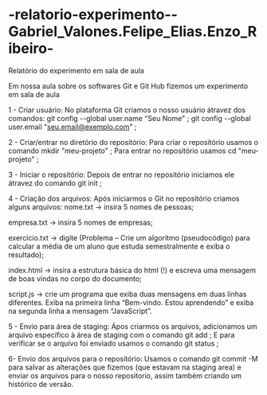 # -relatorio-experimento--Gabriel_Valones.Felipe_Elias.Enzo_Ribeiro-

Relatório do experimento em sala de aula

Em nossa aula sobre os softwares Git e Git Hub fizemos um experimento em sala de aula


1 - Criar usuário:
No plataforma Git criamos o nosso usuário átravez dos comandos:
git config --global user.name "Seu Nome" ;
git config --global user.email "seu.email@exemplo.com" ;


2 - Criar/entrar no diretório do repositório:
Para criar o repositório usamos o comando
mkdir "meu-projeto" ;
Para entrar no repositório usamos
cd "meu-projeto" ;


3 - Iniciar o repositório:
Depois de entrar no repositório iniciamos ele átravez do comando
git init ;


4 - Criação dos arquivos:
Após iniciarmos o Git no repositório criamos alguns arquivos:
nome.txt → insira 5 nomes de pessoas;

empresa.txt → insira 5 nomes de empresas;

exercício.txt → digite (Problema – Crie um algoritmo (pseudocódigo) para calcular a
média de um aluno que estuda semestralmente e exiba o resultado);

index.html → insira a estrutura básica do html (!) e escreva uma mensagem de boas
vindas no corpo do documento;

script.js → crie um programa que exiba duas mensagens em duas linhas diferentes.
Exiba na primeira linha “Bem-vindo. Estou aprendendo” e exiba na segunda linha a
mensagem “JavaScript”.


5 - Envio para área de staging:
Ápos criarmos os arquivos,  adicionamos um arquivo específico à área de staging com o comando
git add ;
E para verificar se o arquivo foi enviado usamos o comando
git status ;


6- Envio dos arquivos para o repositório:
Usamos o comando git commit -M para salvar as alterações que fizemos
(que estavam na staging area) e enviar os arquivos para o nosso repositorio, assim também criando um 
histórico de versão.


